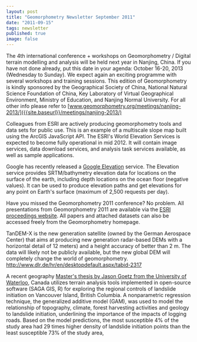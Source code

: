 ```yaml
---
layout: post
title: "Geomorphometry Newsletter September 2011"
date: "2011-09-15"
tags: newsletter
published: true
image: false
---
```


The 4th international conference + workshops on Geomorphometry / Digital terrain modelling and analysis will be held next year in Nanjing, China. If you have not done already, put this date in your agenda: October 16-20, 2013 (Wednesday to Sunday). We expect again an exciting programme with several workshops and training sessions. This edition of Geomorphometry is kindly sponsored by the Geographical Society of China, National Natural Science Foundation of China, Key Laboratory of Virtual Geographical Environment, Ministry of Education, and Nanjing Normal University. For all other info please refer to [www.geomorphometry.org/meetings/nanjing-2013/]({{site.baseurl}}/meetings/nanjing-2013/)

Colleagues from ESRI are actively producing geomorphometry tools and data sets for public use. This is an example of a multiscale slope map built using the ArcGIS JavaScript API. The ESRI's World Elevation Services is expected to become fully operational in mid 2012. It will contain image services, data download services, and analysis task services available, as well as sample applications.

Google has recently released a [Google Elevation](https://developers.google.com/maps/documentation/elevation/) service. The Elevation service provides SRTM/bathymetry elevation data for locations on the surface of the earth, including depth locations on the ocean floor (negative values). It can be used to produce elevation paths and get elevations for any point on Earth's surface (maximum of 2,500 requests per day).  

Have you missed the Geomorphometry 2011 conference? No problem. All presentations from Geomorphometry 2011 are available via the [ESRI proceedings website](http://proceedings.esri.com/library/userconf/geomorphometry11/index.html). All papers and attached datasets can also be accessed freely from the Geomorphometry homepage.  

TanDEM-X is the new generation satellite (owned by the German Aerospace Center) that aims at producing new generation radar-based DEMs with a horizontal detail of 12 meters) and a height accuracy of better than 2 m. The data will likely not be publicly available, but the new global DEM will completely change the world of geomorphometry. http://www.dlr.de/hr/en/desktopdefault.aspx/tabid-2317

A recent geography [Master's thesis by Jason Goetz from the University of Waterloo](https://uwspace.uwaterloo.ca/handle/10012/6706), Canada utilizes terrain analysis tools implemented in open-source software (SAGA GIS, R) for exploring the regional controls of landslide initiation on Vancouver Island, British Columbia. A nonparametric regression technique, the generalized additive model (GAM), was used to model the relationship of topography, climate, forest harvesting activities and geology to landslide initiation, underlining the importance of the impacts of logging roads. Based on the model predictions, the most susceptible 4% of the study area had 29 times higher density of landslide initiation points than the least susceptible 73% of the study area,
